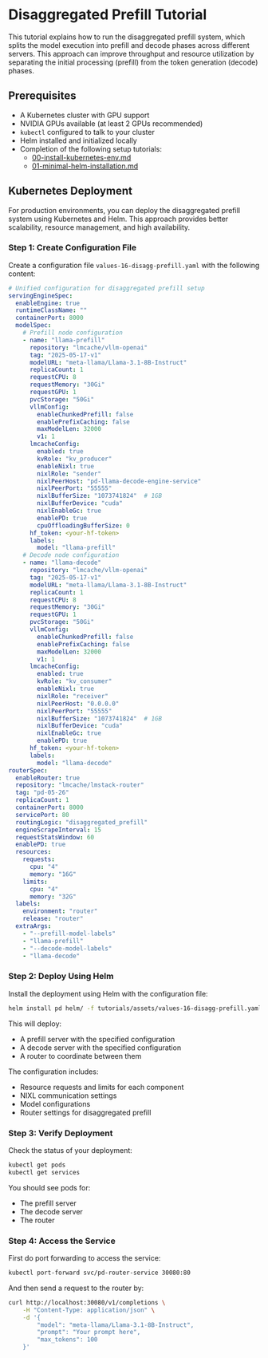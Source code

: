 # Disaggregated Prefill Tutorial

This tutorial explains how to run the disaggregated prefill system, which splits the model execution into prefill and decode phases across different servers. This approach can improve throughput and resource utilization by separating the initial processing (prefill) from the token generation (decode) phases.

## Prerequisites

- A Kubernetes cluster with GPU support
- NVIDIA GPUs available (at least 2 GPUs recommended)
- `kubectl` configured to talk to your cluster
- Helm installed and initialized locally
- Completion of the following setup tutorials:
  - [00-install-kubernetes-env.md](00-install-kubernetes-env.md)
  - [01-minimal-helm-installation.md](01-minimal-helm-installation.md)

## Kubernetes Deployment

For production environments, you can deploy the disaggregated prefill system using Kubernetes and Helm. This approach provides better scalability, resource management, and high availability.

### Step 1: Create Configuration File

Create a configuration file `values-16-disagg-prefill.yaml` with the following content:

```yaml
# Unified configuration for disaggregated prefill setup
servingEngineSpec:
  enableEngine: true
  runtimeClassName: ""
  containerPort: 8000
  modelSpec:
    # Prefill node configuration
    - name: "llama-prefill"
      repository: "lmcache/vllm-openai"
      tag: "2025-05-17-v1"
      modelURL: "meta-llama/Llama-3.1-8B-Instruct"
      replicaCount: 1
      requestCPU: 8
      requestMemory: "30Gi"
      requestGPU: 1
      pvcStorage: "50Gi"
      vllmConfig:
        enableChunkedPrefill: false
        enablePrefixCaching: false
        maxModelLen: 32000
        v1: 1
      lmcacheConfig:
        enabled: true
        kvRole: "kv_producer"
        enableNixl: true
        nixlRole: "sender"
        nixlPeerHost: "pd-llama-decode-engine-service"
        nixlPeerPort: "55555"
        nixlBufferSize: "1073741824"  # 1GB
        nixlBufferDevice: "cuda"
        nixlEnableGc: true
        enablePD: true
        cpuOffloadingBufferSize: 0
      hf_token: <your-hf-token>
      labels:
        model: "llama-prefill"
    # Decode node configuration
    - name: "llama-decode"
      repository: "lmcache/vllm-openai"
      tag: "2025-05-17-v1"
      modelURL: "meta-llama/Llama-3.1-8B-Instruct"
      replicaCount: 1
      requestCPU: 8
      requestMemory: "30Gi"
      requestGPU: 1
      pvcStorage: "50Gi"
      vllmConfig:
        enableChunkedPrefill: false
        enablePrefixCaching: false
        maxModelLen: 32000
        v1: 1
      lmcacheConfig:
        enabled: true
        kvRole: "kv_consumer"
        enableNixl: true
        nixlRole: "receiver"
        nixlPeerHost: "0.0.0.0"
        nixlPeerPort: "55555"
        nixlBufferSize: "1073741824"  # 1GB
        nixlBufferDevice: "cuda"
        nixlEnableGc: true
        enablePD: true
      hf_token: <your-hf-token>
      labels:
        model: "llama-decode"
routerSpec:
  enableRouter: true
  repository: "lmcache/lmstack-router"
  tag: "pd-05-26"
  replicaCount: 1
  containerPort: 8000
  servicePort: 80
  routingLogic: "disaggregated_prefill"
  engineScrapeInterval: 15
  requestStatsWindow: 60
  enablePD: true
  resources:
    requests:
      cpu: "4"
      memory: "16G"
    limits:
      cpu: "4"
      memory: "32G"
  labels:
    environment: "router"
    release: "router"
  extraArgs:
    - "--prefill-model-labels"
    - "llama-prefill"
    - "--decode-model-labels"
    - "llama-decode"
```

### Step 2: Deploy Using Helm

Install the deployment using Helm with the configuration file:

```bash
helm install pd helm/ -f tutorials/assets/values-16-disagg-prefill.yaml
```

This will deploy:

- A prefill server with the specified configuration
- A decode server with the specified configuration
- A router to coordinate between them

The configuration includes:

- Resource requests and limits for each component
- NIXL communication settings
- Model configurations
- Router settings for disaggregated prefill

### Step 3: Verify Deployment

Check the status of your deployment:

```bash
kubectl get pods
kubectl get services
```

You should see pods for:

- The prefill server
- The decode server
- The router

### Step 4: Access the Service

First do port forwarding to access the service:

```bash
kubectl port-forward svc/pd-router-service 30080:80
```

And then send a request to the router by:

```bash
curl http://localhost:30080/v1/completions \
    -H "Content-Type: application/json" \
    -d '{
        "model": "meta-llama/Llama-3.1-8B-Instruct",
        "prompt": "Your prompt here",
        "max_tokens": 100
    }'
```
